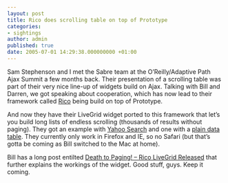 ```yaml
---
layout: post
title: Rico does scrolling table on top of Prototype
categories:
- sightings
author: admin
published: true
date: 2005-07-01 14:29:38.000000000 +01:00
---
```

<p>Sam Stephenson and I met the Sabre team at the O&#8217;Reilly/Adaptive Path Ajax Summit a few months back. Their presentation of a scrolling table was part of their very nice line-up of widgets build on Ajax. Talking with Bill and Darren, we got speaking about cooperation, which has now lead to their framework called <a href="http://openrico.org/home.page">Rico</a> being build on top of Prototype.</p>
<p>And now they have their LiveGrid widget ported to this framework that let&#8217;s you build long lists of endless scrolling (thousands of results without paging). They got an example with <a href="http://openrico.org/yahooSearch.page">Yahoo Search</a> and one with a <a href="http://openrico.org/livegrid.page">plain data table</a>. They currently only work in Firefox and IE, so no Safari (but that&#8217;s gotta be coming as Bill switched to the Mac at home).</p>
<p>Bill has a long post entilted <a href="http://looksgoodworkswell.blogspot.com/2005/06/death-to-paging-rico-livegrid-released.html">Death to Paging! &#8211; Rico LiveGrid Released</a> that further explains the workings of the widget. Good stuff, guys. Keep it coming.</p>